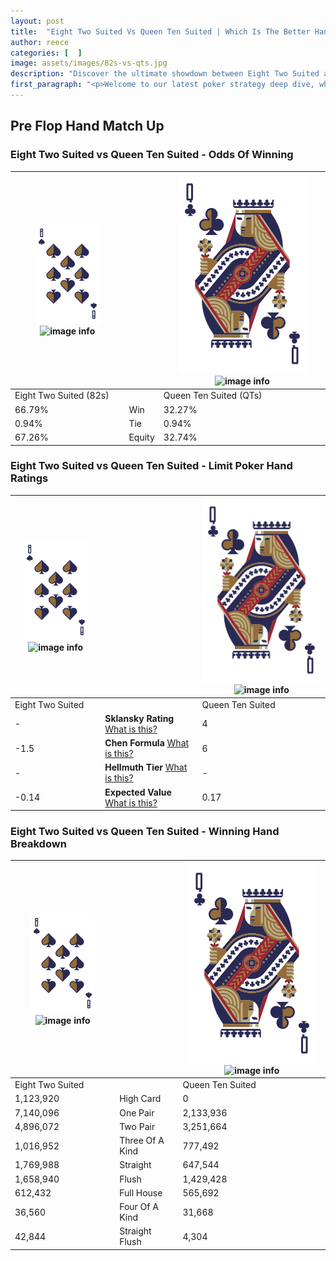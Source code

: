 ```yaml
---
layout: post
title:  "Eight Two Suited Vs Queen Ten Suited | Which Is The Better Hand In Poker? A Complete Guide"
author: reece
categories: [  ]
image: assets/images/82s-vs-qts.jpg
description: "Discover the ultimate showdown between Eight Two Suited and Queen Ten Suited in poker! Uncover the odds, strategies, and scenarios where one hand triumphs over the other. Get ready to up your poker game with this thrilling analysis."
first_paragraph: "<p>Welcome to our latest poker strategy deep dive, where we're pitting two distinct hands against each other in a high-stakes showdown: Eight Two Suited vs Queen Ten Suited.</p><p>In the dynamic world of poker, every decision counts, and knowing which hand holds the upper hand is key to your success at the table.</p><p>In this article, we'll dissect these two hands, explore the scenarios where one dominates the other, and equip you with the knowledge to make strategic choices that can tip the odds in your favor.</p><p>Get ready to unravel the intriguing dynamics of these poker hands and elevate your game to new heights.</p>"
---
```




[comment]: # (sp0)

## Pre Flop Hand Match Up

<div class="table hand-ratings" markdown="1"> 



### Eight Two Suited vs Queen Ten Suited - Odds Of Winning


    
| ![image info](assets/images/hand1/8.png) ![image info](assets/images/hand1/2s.png) |  | ![image info](assets/images/hand2/Q.png) ![image info](assets/images/hand2/Ts.png) |
| -------- | -------- | -------- |
| Eight Two Suited (82s) |  | Queen Ten Suited (QTs) |
| 66.79% | Win | 32.27% |
| 0.94% | Tie | 0.94% |
| 67.26% | Equity | 32.74% |




[comment]: # (sp1)



### Eight Two Suited vs Queen Ten Suited - Limit Poker Hand Ratings


    
| ![image info](assets/images/hand1/8.png) ![image info](assets/images/hand1/2s.png) |  | ![image info](assets/images/hand2/Q.png) ![image info](assets/images/hand2/Ts.png) |
| -------- | -------- | -------- |
| Eight Two Suited |  | Queen Ten Suited |
| - | **Sklansky Rating** [What is this?](/sklansky-rating-explained) | 4 |
| -1.5 | **Chen Formula** [What is this?](/chen-formula-explained) | 6 |
| - | **Hellmuth Tier** [What is this?](/Hellmuth-tier-explained) | - |
| -0.14 | **Expected Value** [What is this?](/expected-value-explained) | 0.17 |




[comment]: # (sp2)



### Eight Two Suited vs Queen Ten Suited - Winning Hand Breakdown


    
| ![image info](assets/images/hand1/8.png) ![image info](assets/images/hand1/2s.png) |  | ![image info](assets/images/hand2/Q.png) ![image info](assets/images/hand2/Ts.png) |
| -------- | -------- | -------- |
| Eight Two Suited |  | Queen Ten Suited |
| 1,123,920 | High Card | 0 |
| 7,140,096 | One Pair | 2,133,936 |
| 4,896,072 | Two Pair | 3,251,664 |
| 1,016,952 | Three Of A Kind | 777,492 |
| 1,769,988 | Straight | 647,544 |
| 1,658,940 | Flush | 1,429,428 |
| 612,432 | Full House | 565,692 |
| 36,560 | Four Of A Kind | 31,668 |
| 42,844 | Straight Flush | 4,304 |




[comment]: # (sp3)



</div>

[comment]: # (sp4)



[comment]: # (sp5)

